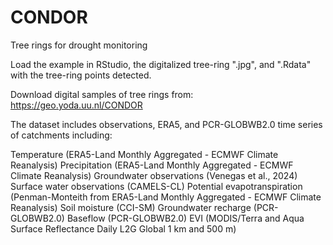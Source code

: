 # CONDOR
Tree rings for drought monitoring

Load the example in RStudio, the digitalized tree-ring ".jpg", and ".Rdata" with the tree-ring points detected.

Download digital samples of tree rings from: https://geo.yoda.uu.nl/CONDOR

The dataset includes observations, ERA5, and PCR-GLOBWB2.0 time series of catchments including:

Temperature (ERA5-Land Monthly Aggregated - ECMWF Climate Reanalysis)
Precipitation (ERA5-Land Monthly Aggregated - ECMWF Climate Reanalysis)
Groundwater observations (Venegas et al., 2024)
Surface water observations (CAMELS-CL)
Potential evapotranspiration (Penman-Monteith from ERA5-Land Monthly Aggregated - ECMWF Climate Reanalysis)
Soil moisture (CCI-SM)
Groundwater recharge (PCR-GLOBWB2.0)
Baseflow (PCR-GLOBWB2.0)
EVI (MODIS/Terra and Aqua Surface Reflectance Daily L2G Global 1 km and 500 m)
